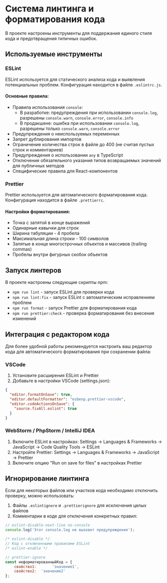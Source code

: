 # Система линтинга и форматирования кода

В проекте настроены инструменты для поддержания единого стиля кода и предотвращения типичных ошибок.

## Используемые инструменты

### ESLint

ESLint используется для статического анализа кода и выявления потенциальных проблем. Конфигурация находится в файле `.eslintrc.js`.

#### Основные правила:

- Правила использования `console`:
  - В разработке: предупреждения при использовании `console.log`, разрешены `console.warn`, `console.error`, `console.info`
  - В продакшене: ошибка при использовании `console.log`, разрешены только `console.warn`, `console.error`
- Предупреждения о неиспользуемых переменных
- Запрет дублирования импортов
- Ограничение количества строк в файле до 400 (не считая пустых строк и комментариев)
- Предупреждения о использовании `any` в TypeScript
- Отключение обязательного указания типов возвращаемых значений для публичных методов
- Специфические правила для React-компонентов

### Prettier

Prettier используется для автоматического форматирования кода. Конфигурация находится в файле `.prettierrc`.

#### Настройки форматирования:

- Точка с запятой в конце выражений
- Одинарные кавычки для строк
- Ширина табуляции - 4 пробела
- Максимальная длина строки - 100 символов
- Запятые в конце многострочных объектов и массивов (trailing commas)
- Пробелы внутри фигурных скобок объектов

## Запуск линтеров

В проекте настроены следующие скрипты npm:

- `npm run lint` - запуск ESLint для проверки кода
- `npm run lint:fix` - запуск ESLint с автоматическим исправлением проблем
- `npm run format` - запуск Prettier для форматирования кода
- `npm run prettier:check` - проверка форматирования без внесения изменений

## Интеграция с редактором кода

Для более удобной работы рекомендуется настроить ваш редактор кода для автоматического форматирования при сохранении файла:

### VSCode

1. Установите расширения ESLint и Prettier
2. Добавьте в настройки VSCode (settings.json):

```json
{
  "editor.formatOnSave": true,
  "editor.defaultFormatter": "esbenp.prettier-vscode",
  "editor.codeActionsOnSave": {
    "source.fixAll.eslint": true
  }
}
```

### WebStorm / PhpStorm / IntelliJ IDEA

1. Включите ESLint в настройках: Settings → Languages & Frameworks → JavaScript → Code Quality Tools → ESLint
2. Настройте Prettier: Settings → Languages & Frameworks → JavaScript → Prettier
3. Включите опцию "Run on save for files" в настройках Prettier

## Игнорирование линтинга

Если для некоторых файлов или участков кода необходимо отключить проверку, можно использовать:

1. Файлы `.eslintignore` и `.prettierignore` для исключения целых файлов
2. Комментарии в коде для отключения конкретных правил:

```javascript
// eslint-disable-next-line no-console
console.log('Этот console.log не вызовет предупреждения');

/* eslint-disable */
// Код с отключенными правилами ESLint
/* eslint-enable */

// prettier-ignore
const неформатированныйКод = {
    свойство1:       'значение1',
    свойство2:  'значение2'
};